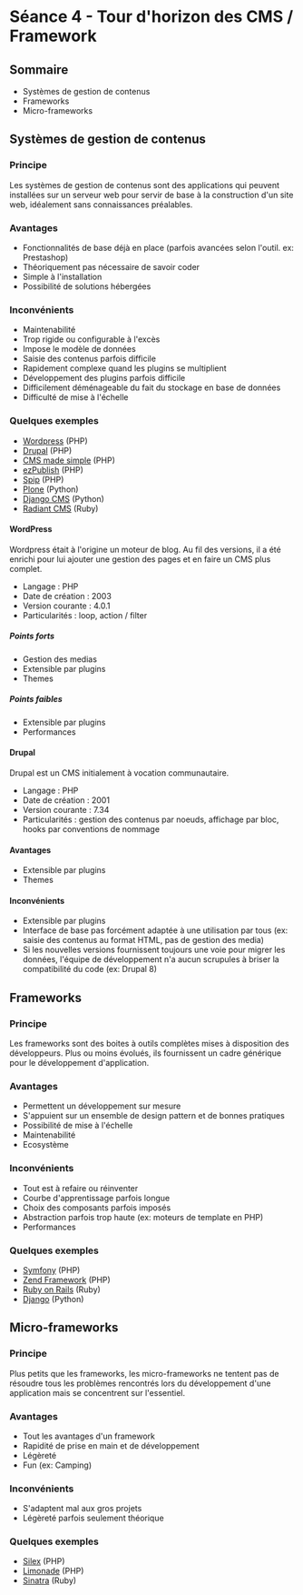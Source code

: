 # Séance 4 - Tour d'horizon des CMS / Framework

## Sommaire

* Systèmes de gestion de contenus
* Frameworks
* Micro-frameworks

## Systèmes de gestion de contenus

### Principe

Les systèmes de gestion de contenus sont des applications qui peuvent installées sur un serveur web pour servir de base à la construction d'un site web, idéalement sans connaissances préalables.

### Avantages

* Fonctionnalités de base déjà en place (parfois avancées selon l'outil. ex: Prestashop)
* Théoriquement pas nécessaire de savoir coder
* Simple à l'installation
* Possibilité de solutions hébergées

### Inconvénients

* Maintenabilité
* Trop rigide ou configurable à l'excès
* Impose le modèle de données
* Saisie des contenus parfois difficile
* Rapidement complexe quand les plugins se multiplient
* Développement des plugins parfois difficile
* Difficilement déménageable du fait du stockage en base de données
* Difficulté de mise à l'échelle

### Quelques exemples

* [Wordpress](http://wordpress.org/) (PHP)
* [Drupal](https://drupal.org/) (PHP)
* [CMS made simple](http://www.cmsmadesimple.fr/) (PHP)
* [ezPublish](http://ez.no/fr/) (PHP)
* [Spip](http://www.spip.net/) (PHP)
* [Plone](http://plone.org/) (Python)
* [Django CMS](https://www.django-cms.org/) (Python)
* [Radiant CMS](http://radiantcms.org/) (Ruby)

#### WordPress

Wordpress était à l'origine un moteur de blog.
Au fil des versions, il a été enrichi pour lui ajouter une gestion des pages et en faire un CMS plus complet.

* Langage : PHP
* Date de création : 2003
* Version courante : 4.0.1
* Particularités : loop, action / filter

##### Points forts

* Gestion des medias
* Extensible par plugins
* Themes

##### Points faibles

* Extensible par plugins
* Performances


#### Drupal

Drupal est un CMS initialement à vocation communautaire.

* Langage : PHP
* Date de création : 2001
* Version courante : 7.34
* Particularités : gestion des contenus par noeuds, affichage par bloc, hooks par conventions de nommage


#### Avantages

* Extensible par plugins
* Themes

#### Inconvénients

* Extensible par plugins
* Interface de base pas forcément adaptée à une utilisation par tous (ex: saisie des contenus au format HTML, pas de gestion des media)
* Si les nouvelles versions fournissent toujours une voie pour migrer les données, l'équipe de développement n'a aucun scrupules à briser la compatibilité du code (ex: Drupal 8)


## Frameworks

### Principe

Les frameworks sont des boites à outils complètes mises à disposition des développeurs. Plus ou moins évolués, ils fournissent un cadre générique pour le développement d'application.

### Avantages

* Permettent un développement sur mesure
* S'appuient sur un ensemble de design pattern et de bonnes pratiques
* Possibilité de mise à l'échelle
* Maintenabilité
* Ecosystème

### Inconvénients

* Tout est à refaire ou réinventer
* Courbe d'apprentissage parfois longue
* Choix des composants parfois imposés
* Abstraction parfois trop haute (ex: moteurs de template en PHP)
* Performances

### Quelques exemples

* [Symfony](http://symfony.com/) (PHP)
* [Zend Framework](http://framework.zend.com/) (PHP)
* [Ruby on Rails](http://rubyonrails.org/) (Ruby)
* [Django](https://www.djangoproject.com/) (Python)

## Micro-frameworks

### Principe

Plus petits que les frameworks, les micro-frameworks ne tentent pas de résoudre tous les problèmes rencontrés lors du développement d'une application mais se concentrent sur l'essentiel.

### Avantages

* Tout les avantages d'un framework
* Rapidité de prise en main et de développement
* Légèreté
* Fun (ex: Camping)

### Inconvénients

* S'adaptent mal aux gros projets
* Légèreté parfois seulement théorique

### Quelques exemples

* [Silex](http://silex.sensiolabs.org/) (PHP)
* [Limonade](http://limonade-php.github.io/) (PHP)
* [Sinatra](http://www.sinatrarb.com/) (Ruby)
